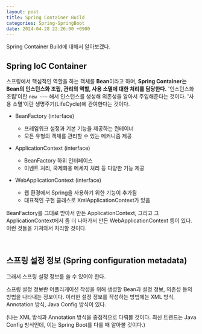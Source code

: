 ```yaml
---
layout: post
title: Spring Container Build
categories: Spring-SpringBoot
date: 2024-04-28 22:26:00 +0900
---
```

Spring Container Build에 대해서 알아보겠다.

## Spring IoC Container

스프링에서 핵심적인 역할을 하는 객체를 <b>Bean</b>이라고 하며, <b>Spring Container는 Bean의 인스턴스화 조립, 관리의 역할, 사용 소멸에 대한 처리를 담당한다.</b> '인스턴스화 조립'이란 ```new ~~~``` 해서 인스턴스를 생성해 의존성을 알아서 주입해준다는 것이다. '사용 소멸'이란 생명주기(LifeCycle)에 관여한다는 것이다.

* BeanFactory (interface)
    - 프레임워크 설정과 기본 기능을 제공하는 컨테이너
    - 모든 유형의 객체를 관리할 수 있는 메커니즘 제공

* ApplicationContext (interface)
    - BeanFactory 하위 인터페이스
    - 이벤트 처리, 국제화용 메세지 처리 등 다양한 기능 제공

* WebApplicationContext (interface)
    - 웹 환경에서 Spring을 사용하기 위한 기능이 추가됨
    - 대표적인 구현 클래스로 XmlApplicationContext가 있음

BeanFactory를 그대로 받아서 만든 ApplicationContext, 그리고 그 ApplicationContext에서 좀 더 나아가서 만든 WebApplicationContext 등이 있다. 이런 것들을 가져와서 처리할 것이다.

<br>

## 스프링 설정 정보 (Spring configuration metadata)

그래서 스프링 설정 정보를 쓸 수 있어야 한다.

스프링 설정 정보란 어플리케이션 작성을 위해 생성할 Bean과 설정 정보, 의존성 등의 방법을 나타내는 정보이다. 이러한 설정 정보를 작성하는 방법에는 XML 방식, Annotation 방식, Java Config 방식이 있다.

(나는 XML 방식과 Annotation 방식을 중점적으로 다뤄볼 것이다. 최신 트렌드는 Java Config 방식인데, 이는 Spring Boot를 다룰 때 알아볼 것이다.)